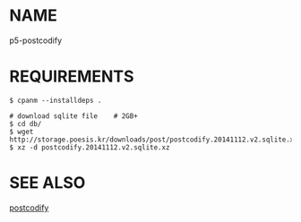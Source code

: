 # NAME #

p5-postcodify

# REQUIREMENTS #

    $ cpanm --installdeps .

    # download sqlite file    # 2GB+
    $ cd db/
    $ wget http://storage.poesis.kr/downloads/post/postcodify.20141112.v2.sqlite.xz
    $ xz -d postcodify.20141112.v2.sqlite.xz

# SEE ALSO #

[postcodify](https://github.com/kijin/postcodify)
